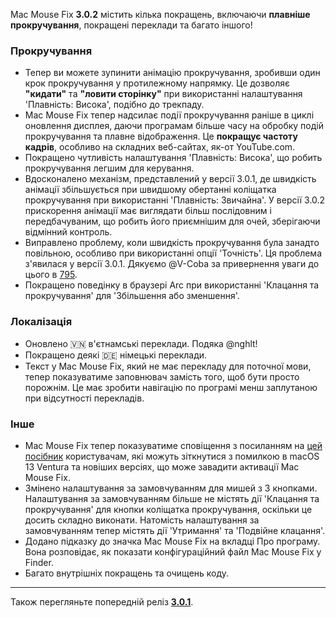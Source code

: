 Mac Mouse Fix **3.0.2** містить кілька покращень, включаючи **плавніше прокручування**, покращені переклади та багато іншого!

### Прокручування

- Тепер ви можете зупинити анімацію прокручування, зробивши один крок прокручування у протилежному напрямку. Це дозволяє **"кидати"** та **"ловити сторінку"** при використанні налаштування 'Плавність: Висока', подібно до трекпаду.
- Mac Mouse Fix тепер надсилає події прокручування раніше в циклі оновлення дисплея, даючи програмам більше часу на обробку подій прокручування та плавне відображення. Це **покращує частоту кадрів**, особливо на складних веб-сайтах, як-от YouTube.com.
- Покращено чутливість налаштування 'Плавність: Висока', що робить прокручування легшим для керування.
- Вдосконалено механізм, представлений у версії 3.0.1, де швидкість анімації збільшується при швидшому обертанні коліщатка прокручування при використанні 'Плавність: Звичайна'. У версії 3.0.2 прискорення анімації має виглядати більш послідовним і передбачуваним, що робить його приємнішим для очей, зберігаючи відмінний контроль.
- Виправлено проблему, коли швидкість прокручування була занадто повільною, особливо при використанні опції 'Точність'. Ця проблема з'явилася у версії 3.0.1. Дякуємо @V-Coba за привернення уваги до цього в [795](https://github.com/noah-nuebling/mac-mouse-fix/issues/795).
- Покращено поведінку в браузері Arc при використанні 'Клацання та прокручування' для 'Збільшення або зменшення'.

### Локалізація

- Оновлено 🇻🇳 в'єтнамські переклади. Подяка @nghlt!
- Покращено деякі 🇩🇪 німецькі переклади.
- Текст у Mac Mouse Fix, який не має перекладу для поточної мови, тепер показуватиме заповнювач замість того, щоб бути просто порожнім. Це має зробити навігацію по програмі менш заплутаною при відсутності перекладів.

### Інше

- Mac Mouse Fix тепер показуватиме сповіщення з посиланням на [цей посібник](https://github.com/noah-nuebling/mac-mouse-fix/discussions/861) користувачам, які можуть зіткнутися з помилкою в macOS 13 Ventura та новіших версіях, що може завадити активації Mac Mouse Fix.
- Змінено налаштування за замовчуванням для мишей з 3 кнопками. Налаштування за замовчуванням більше не містять дії 'Клацання та прокручування' для кнопки коліщатка прокручування, оскільки це досить складно виконати. Натомість налаштування за замовчуванням тепер містять дії 'Утримання' та 'Подвійне клацання'.
- Додано підказку до значка Mac Mouse Fix на вкладці Про програму. Вона розповідає, як показати конфігураційний файл Mac Mouse Fix у Finder.
- Багато внутрішніх покращень та очищень коду.

---

Також перегляньте попередній реліз [**3.0.1**](https://github.com/noah-nuebling/mac-mouse-fix/releases/tag/3.0.1).